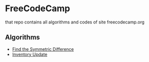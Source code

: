 # FreeCodeCamp
that repo contains all algorithms and codes of site freecodecamp.org

## Algorithms
- [Find the Symmetric Difference](https://github.com/marlonklc/FreeCodeCamp/blob/main/Algorithms/find-the-symmetric-difference.js)
- [Inventory Update](https://github.com/marlonklc/FreeCodeCamp/blob/main/Algorithms/inventory-update.js)
